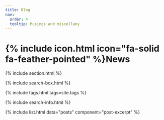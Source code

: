 ```yaml
---
title: Blog
nav:
  order: 4
  tooltip: Musings and miscellany
---
```


# {% include icon.html icon="fa-solid fa-feather-pointed" %}News



{% include section.html %}

{% include search-box.html %}

{% include tags.html tags=site.tags %}

{% include search-info.html %}

{% include list.html data="posts" component="post-excerpt" %}
